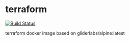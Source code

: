 # terraform

[![Build Status](https://drone.io/github.com/ntk1000/terraform/status.png)](https://drone.io/github.com/ntk1000/terraform/latest)<Paste>

terraform docker image based on gliderlabs/alpine:latest
